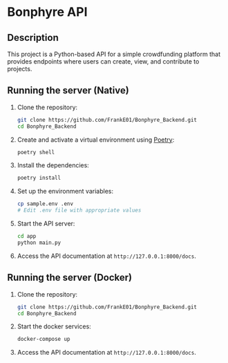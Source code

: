 # Bonphyre API

## Description

This project is a Python-based API for a simple crowdfunding platform that provides endpoints where users can create, view, and contribute to
projects.

## Running the server (Native)

1. Clone the repository:
   ```sh
   git clone https://github.com/FrankE01/Bonphyre_Backend.git
   cd Bonphyre_Backend
   ```
2. Create and activate a virtual environment using [Poetry](https://python-poetry.org/):
   ```sh
   poetry shell
   ```
3. Install the dependencies:
   ```sh
   poetry install
   ```
4. Set up the environment variables:

   ```sh
   cp sample.env .env
   # Edit .env file with appropriate values
   ```

5. Start the API server:
   ```sh
   cd app
   python main.py
   ```
6. Access the API documentation at `http://127.0.0.1:8000/docs`.

## Running the server (Docker)

1. Clone the repository:
   ```sh
   git clone https://github.com/FrankE01/Bonphyre_Backend.git
   cd Bonphyre_Backend
   ```
2. Start the docker services:
   ```sh
   docker-compose up
   ```
3. Access the API documentation at `http://127.0.0.1:8000/docs`.
